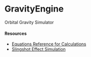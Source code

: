 # GravityEngine
Orbital Gravity Simulator


#### Resources

* [Equations Reference for Calculations](https://www.astronomy.ohio-state.edu/thompson.1847/1101/lecture_orbits_gravity.html )
* [Slingshot Effect Simulation](https://github.com/techwithtim/Slingshot-Effect-Simulation)